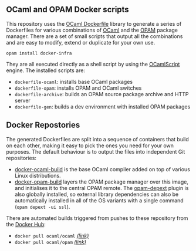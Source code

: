 OCaml and OPAM Docker scripts
-----------------------------

This repository uses the [OCaml Dockerfile](https://avsm.github.io/ocaml-dockerfile)
library to generate a series of Dockerfiles for various combinations of
[OCaml](http://ocaml.org) and the [OPAM](https://opam.ocaml.org) package manager.
There are a set of small scripts that output all the combinations and are easy
to modify, extend or duplicate for your own use.

    opam install docker-infra

They are all executed directly as a shell script by using the
[OCamlScript](http://mjambon.com/ocamlscript.html) engine.  The installed
scripts are:

- `dockerfile-ocaml`: installs base OCaml packages
- `dockerfile-opam`: installs OPAM and OCaml switches
- `dockerfile-archive`: builds an OPAM source package archive and HTTP server
- `dockerfile-gen`: builds a dev environment with installed OPAM packages

## Docker Repostories

The generated Dockerfiles are split into a sequence of containers that build on
each other, making it easy to pick the ones you need for your own purposes.
The default behaviour is to output the files into independent Git repositories:

- [docker-ocaml-build](https://github.com/ocaml/ocaml-dockerfiles) is the base
  OCaml compiler added on top of various Linux distributions.
- [docker-opam-build](https://github.com/ocaml/opam-dockerfiles) layers the
  OPAM package manager over this image, and initialises it to the central
  OPAM remote.
  The [opam-depext](https://github.com/ocaml/opam-depext) plugin is
  also globally installed, so external library dependencies can also be automatically
  installed in all of the OS variants with a single command (`opam depext -ui ssl`).

There are automated builds triggered from pushes to these repository from the
[Docker Hub](http://hub.docker.com):

- `docker pull ocaml/ocaml` *[(link)](registry.hub.docker.com/u/ocaml/ocaml)*
- `docker pull ocaml/opam` *[(link)](registry.hub.docker.com/u/ocaml/opam)*
